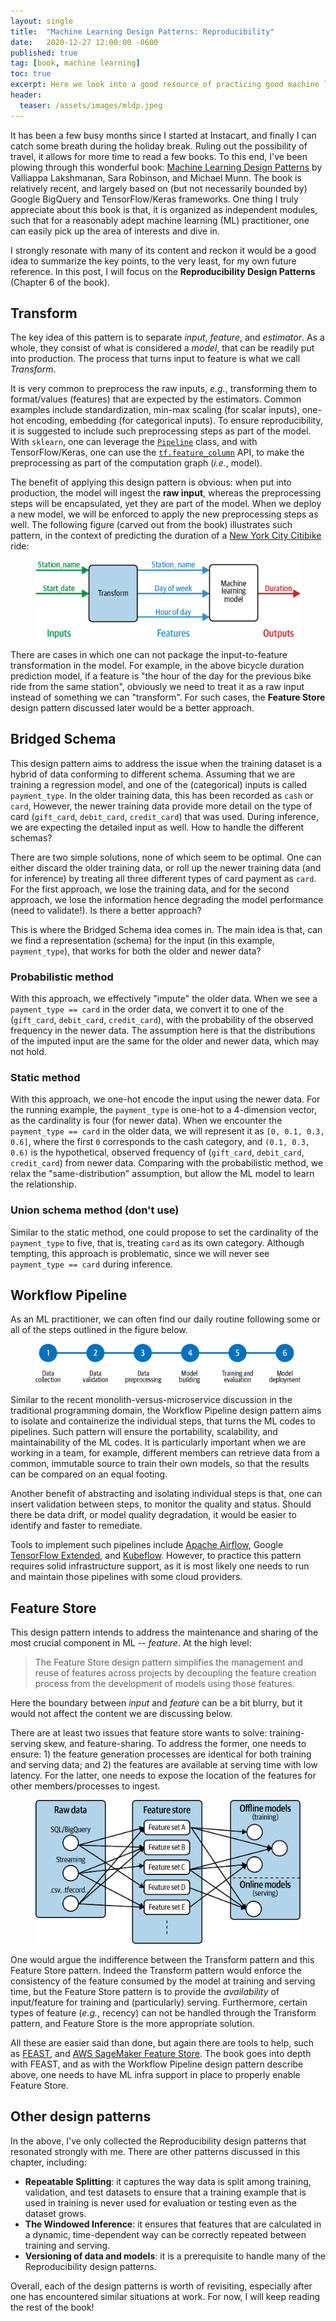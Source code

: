 ```yaml
---
layout: single
title:  "Machine Learning Design Patterns: Reproducibility"
date:   2020-12-27 12:00:00 -0600
published: true
tag: [book, machine learning]
toc: true
excerpt: Here we look into a good resource of practicing good machine learning design patterns.
header:
  teaser: /assets/images/mldp.jpeg
---
```

It has been a few busy months since I started at Instacart, and finally I can catch some breath during the holiday break. Ruling out the possibility of travel, it allows for more time to read a few books. To this end, I've been plowing through this wonderful book: [Machine Learning Design Patterns](https://learning.oreilly.com/library/view/machine-learning-design/9781098115777/) by Valliappa Lakshmanan, Sara Robinson, and Michael Munn. The book is relatively recent, and largely based on (but not necessarily bounded by) Google BigQuery and TensorFlow/Keras frameworks. One thing I truly appreciate about this book is that, it is organized as independent modules, such that for a reasonably adept machine learning (ML) practitioner, one can easily pick up the area of interests and dive in.

I strongly resonate with many of its content and reckon it would be a good idea to summarize the key points, to the very least, for my own future reference. In this post, I will focus on the **Reproducibility Design Patterns** (Chapter 6 of the book).

## Transform
The key idea of this pattern is to separate *input*, *feature*, and *estimator*. As a whole, they consist of what is considered a *model*, that can be readily put into production. The process that turns input to feature is what we call *Transform*.

It is very common to preprocess the raw inputs, *e.g.*, transforming them to format/values (features) that are expected by the estimators. Common examples include standardization, min-max scaling (for scalar inputs), one-hot encoding, embedding (for categorical inputs). To ensure reproducibility, it is suggested to include such preprocessing steps as part of the model. With `sklearn`, one can leverage the [`Pipeline`](https://scikit-learn.org/stable/modules/generated/sklearn.pipeline.Pipeline.html) class, and with TensorFlow/Keras, one can use the [`tf.feature_column`](https://www.tensorflow.org/api_docs/python/tf/feature_column) API, to make the preprocessing as part of the computation graph (*i.e.*, model).

The benefit of applying this design pattern is obvious: when put into production, the model will ingest the **raw input**, whereas the preprocessing steps will be encapsulated, yet they are part of the model. When we deploy a new model, we will be enforced to apply the new preprocessing steps as well. The following figure (carved out from the book) illustrates such pattern, in the context of predicting the duration of a [New York City Citibike](https://en.wikipedia.org/wiki/Citi_Bike) ride:

<figure>
<center>
<a href="/assets/images/mldp_0601.png"><img src="/assets/images/mldp_0601.png"></a>
</center>
</figure>

There are cases in which one can not package the input-to-feature transformation in the model. For example, in the above bicycle duration prediction model, if a feature is "the hour of the day for the previous bike ride from the same station", obviously we need to treat it as a raw input instead of something we can "transform". For such cases, the **Feature Store** design pattern discussed later would be a better approach.

## Bridged Schema

This design pattern aims to address the issue when the training dataset is a hybrid of data conforming to different schema. Assuming that we are training a regression model, and one of the (categorical) inputs is called `payment_type`. In the older training data, this has been recorded as `cash` or `card`, However, the newer training data provide more detail on the type of card (`gift_card`, `debit_card`, `credit_card`) that was used. During inference, we are expecting the detailed input as well. How to handle the different schemas?

There are two simple solutions, none of which seem to be optimal. One can either discard the older training data, or roll up the newer training data (and for inference) by treating all three different types of card payment as `card`. For the first approach, we lose the training data, and for the second approach, we lose the information hence degrading the model performance (need to validate!). Is there a better approach?

This is where the Bridged Schema idea comes in. The main idea is that, can we find a representation (schema) for the input (in this example, `payment_type`), that works for both the older and newer data?

### Probabilistic method
With this approach, we effectively "impute" the older data. When we see a `payment_type == card` in the order data, we convert it to one of the (`gift_card`, `debit_card`, `credit_card`), with the probability of the observed frequency in the newer data. The assumption here is that the distributions of the imputed input are the same for the older and newer data, which may not hold.

### Static method
With this approach, we one-hot encode the input using the newer data. For the running example, the `payment_type` is one-hot to a 4-dimension vector, as the cardinality is four (for newer data). When we encounter the `payment_type == card` in the older data, we will represent it as `[0, 0.1, 0.3, 0.6]`, where the first `0` corresponds to the cash category, and `(0.1, 0.3, 0.6)` is the hypothetical, observed frequency of (`gift_card`, `debit_card`, `credit_card`) from newer data. Comparing with the probabilistic method, we relax the "same-distribution" assumption, but allow the ML model to learn the relationship.

### Union schema method (don't use)
Similar to the static method, one could propose to set the cardinality of the `payment_type` to five, that is, treating `card` as its own category. Although tempting, this approach is problematic, since we will never see `payment_type == card` during inference.

## Workflow Pipeline
As an ML practitioner, we can often find our daily routine following some or all of the steps outlined in the figure below.

<figure>
<center>
<a href="/assets/images/mldp_0606.png"><img src="/assets/images/mldp_0606.png"></a>
</center>
</figure>

Similar to the recent monolith-versus-microservice discussion in the traditional programming domain, the Workflow Pipeline design pattern aims to isolate and containerize the individual steps, that turns the ML codes to pipelines. Such pattern will ensure the portability, scalability, and maintainability of the ML codes. It is particularly important when we are working in a team, for example, different members can retrieve data from a common, immutable source to train their own models, so that the results can be compared on an equal footing.

Another benefit of abstracting and isolating individual steps is that, one can insert validation between steps, to monitor the quality and status. Should there be data drift, or model quality degradation, it would be easier to identify and faster to remediate.

Tools to implement such pipelines include [Apache Airflow](https://airflow.apache.org/), Google [TensorFlow Extended](https://www.tensorflow.org/tfx), and [Kubeflow](https://www.kubeflow.org/). However, to practice this pattern requires solid infrastructure support, as it is most likely one needs to run and maintain those pipelines with some cloud providers.

## Feature Store
This design pattern intends to address the maintenance and sharing of the most crucial component in ML -- *feature*. At the high level:
> The Feature Store design pattern simplifies the management and reuse of features across projects by decoupling the feature creation process from the development of models using those features.

Here the boundary between *input* and *feature* can be a bit blurry, but it would not affect the content we are discussing below.

There are at least two issues that feature store wants to solve: training-serving skew, and feature-sharing. To address the former, one needs to ensure: 1) the feature generation processes are identical for both training and serving data; and 2) the features are available at serving time with low latency. For the latter, one needs to expose the location of the features for other members/processes to ingest.

<figure>
<center>
<a href="/assets/images/mldp_0612.png"><img src="/assets/images/mldp_0612.png"></a>
</center>
</figure>

One would argue the indifference between the Transform pattern and this Feature Store pattern. Indeed the Transform pattern would enforce the consistency of the feature consumed by the model at training and serving time, but the Feature Store pattern is to provide the *availability* of input/feature for training and (particularly) serving. Furthermore, certain types of feature (*e.g.*, recency) can not be handled through the Transform pattern, and Feature Store is the more appropriate solution.

All these are easier said than done, but again there are tools to help, such as [FEAST](https://github.com/feast-dev), and [AWS SageMaker Feature Store](https://aws.amazon.com/sagemaker/feature-store/). The book goes into depth with FEAST, and as with the Workflow Pipeline design pattern describe above, one needs to have ML infra support in place to properly enable Feature Store.

## Other design patterns
In the above, I've only collected the Reproducibility design patterns that resonated strongly with me. There are other patterns discussed in this chapter, including:

* **Repeatable Splitting**: it captures the way data is split among training, validation, and test datasets to ensure that a training example that is used in training is never used for evaluation or testing even as the dataset grows.
* **The Windowed Inference**: it ensures that features that are calculated in a dynamic, time-dependent way can be correctly repeated between training and serving.
* **Versioning of data and models**: it is a prerequisite to handle many of the Reproducibility design patterns.

Overall, each of the design patterns is worth of revisiting, especially after one has encountered similar situations at work. For now, I will keep reading the rest of the book!
